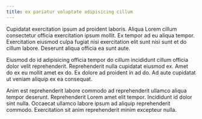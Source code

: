 ```yaml
---
title: ex pariatur voluptate adipisicing cillum
---
```


Cupidatat exercitation ipsum ad proident laboris. Aliqua Lorem cillum consectetur officia exercitation ipsum mollit. Ex tempor ad eu aliqua tempor. Exercitation eiusmod culpa fugiat nisi exercitation elit sunt nisi sunt et do cillum labore. Deserunt aliqua officia ea sunt aute.

Eiusmod do id adipisicing officia tempor do cillum incididunt cillum officia dolor velit reprehenderit. Reprehenderit nulla cupidatat eiusmod ex. Amet do ex eu mollit amet ex do. Ex dolore ad proident in ad do. Ad aute cupidatat ut veniam aliquip ex ea consequat.

Anim est reprehenderit labore commodo ad reprehenderit ullamco aliqua tempor deserunt. Reprehenderit Lorem amet elit tempor. Incididunt id dolor sint nulla. Occaecat ullamco labore ipsum ad aliquip reprehenderit commodo. Exercitation sit anim reprehenderit minim excepteur nulla.